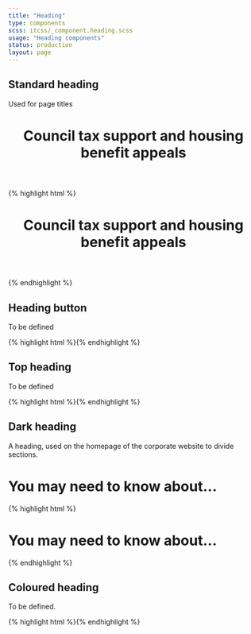 ```yaml
---
title: "Heading"
type: components
scss: itcss/_component.heading.scss
usage: "Heading components"
status: production
layout: page
---
```


## Standard heading

Used for page titles

<div class="example">
    <header>
        <div class="heading">       
            <div class="heading__text">
                <h1 class="heading__header">
                    Council tax support and housing benefit appeals
                </h1>
            </div>
        </div>
    </header>
</div>

{% highlight html %}
<header>
    <div class="heading">       
        <div class="heading__text">
            <h1 class="heading__header">
                Council tax support and housing benefit appeals
            </h1>
        </div>
    </div>
</header>
{% endhighlight %}

## Heading button

To be defined

{% highlight html %}{% endhighlight %}

## Top heading

To be defined

{% highlight html %}{% endhighlight %}

## Dark heading

A heading, used on the homepage of the corporate website to divide sections.

<div class="example">
<h1 id="notice-header" class="heading heading--dark">You may need to know about...</h1>
</div>

{% highlight html %}
    <h1 id="notice-header" class="heading heading--dark">You may need to know about...</h1>
{% endhighlight %}

## Coloured heading

To be defined.

{% highlight html %}{% endhighlight %}